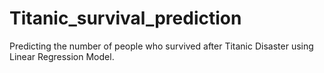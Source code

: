 # Titanic_survival_prediction
Predicting the number of people who survived after Titanic Disaster using Linear Regression Model.
